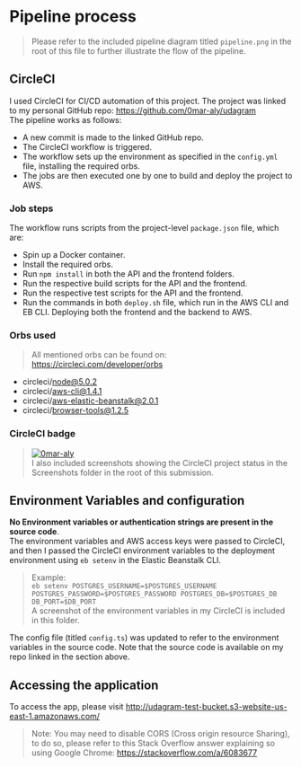 # Pipeline process
> Please refer to the included pipeline diagram titled ```pipeline.png``` in the root of this file to further illustrate the flow of the pipeline.  

## CircleCI
I used CircleCI for CI/CD automation of this project. The project was linked to my personal GitHub repo: https://github.com/0mar-aly/udagram  
The pipeline works as follows: 
- A new commit is made to the linked GitHub repo.
- The CircleCI workflow is triggered.
- The workflow sets up the environment as specified in the ```config.yml``` file, installing the required orbs.
- The jobs are then executed one by one to build and deploy the project to AWS.  
### Job steps
The workflow runs scripts from the project-level ```package.json``` file, which are:
- Spin up a Docker container.
- Install the required orbs.
- Run ```npm install``` in both the API and the frontend folders.
- Run the respective build scripts for the API and the frontend.
- Run the respective test scripts for the API and the frontend.
- Run the commands in both ```deploy.sh``` file, which run in the AWS CLI and EB CLI. Deploying both the frontend and the backend to AWS.

### Orbs used
> All mentioned orbs can be found on: https://circleci.com/developer/orbs
- circleci/node@5.0.2
- circleci/aws-cli@1.4.1
- circleci/aws-elastic-beanstalk@2.0.1
- circleci/browser-tools@1.2.5

### CircleCI badge
> [![0mar-aly](https://circleci.com/gh/0mar-aly/udagram.svg?style=svg)](https://app.circleci.com/pipelines/github/0mar-aly/udagram)  
I also included screenshots showing the CircleCI project status in the Screenshots folder in the root of this submission.
## Environment Variables and configuration 
**No Environment variables or authentication strings are present in the source code**.  
The environment variables and AWS access keys were passed to CircleCI, and then I passed the CircleCI environment variables to the deployment environment using ```eb setenv``` in the Elastic Beanstalk CLI.  
> Example:  
> ```eb setenv POSTGRES_USERNAME=$POSTGRES_USERNAME POSTGRES_PASSWORD=$POSTGRES_PASSWORD POSTGRES_DB=$POSTGRES_DB DB_PORT=$DB_PORT ```  
A screenshot of the environment variables in my CircleCI is included in this folder.  
  
The config file (titled ```config.ts```) was updated to refer to the environment variables in the source code. Note that the source code is available on my repo linked in the section above.  

## Accessing the application
To access the app, please visit http://udagram-test-bucket.s3-website-us-east-1.amazonaws.com/  
> Note: You may need to disable CORS (Cross origin resource Sharing), to do so, please refer to this Stack Overflow answer explaining so using Google Chrome: https://stackoverflow.com/a/6083677